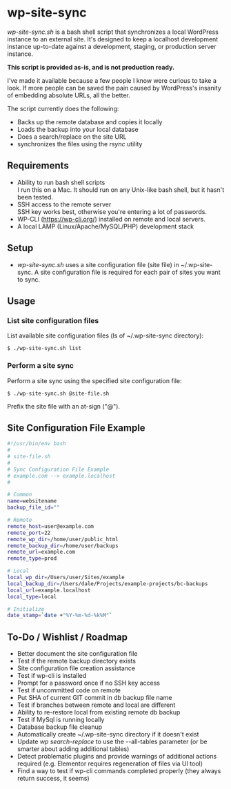 # wp-site-sync

_wp-site-sync.sh_ is a bash shell script that synchronizes a local WordPress instance to an external site. It's designed to keep a localhost development instance up-to-date against a development, staging, or production server instance.

**This script is provided as-is, and is not production ready.**

I've made it available because a few people I know were curious to take a look. If more people can be saved the pain caused by WordPress's insanity of embedding absolute URLs, all the better.

The script currently does the following:
- Backs up the remote database and copies it locally
- Loads the backup into your local database
- Does a search/replace on the site URL
- synchronizes the files using the _rsync_ utility

## Requirements

- Ability to run bash shell scripts<br>I run this on a Mac. It should run on any Unix-like bash shell, but it hasn't been tested.
- SSH access to the remote server<br>
SSH key works best, otherwise you're entering a lot of passwords.
- WP-CLI (https://wp-cli.org/) installed on remote and local servers.
- A local LAMP (Linux/Apache/MySQL/PHP) development stack

## Setup

- *wp-site-sync.sh* uses a site configuration file (site file) in ~/.wp-site-sync. A site configuration file is required for each pair of sites you want to sync.

## Usage

### List site configuration files

List available site configuration files (ls of ~/.wp-site-sync directory):

```
$ ./wp-site-sync.sh list
```

### Perform a site sync

Perform a site sync using the specified site configuration file:

```
$ ./wp-site-sync.sh @site-file.sh
```

Prefix the site file with an at-sign ("@").

## Site Configuration File Example

```bash
#!/usr/bin/env bash
#
# site-file.sh
#
# Sync Configuration File Example
# example.com --> example.localhost
#

# Common
name=websitename
backup_file_id=""

# Remote
remote_host=user@example.com
remote_port=22
remote_wp_dir=/home/user/public_html
remote_backup_dir=/home/user/backups
remote_url=example.com
remote_type=prod

# Local
local_wp_dir=/Users/user/Sites/example
local_backup_dir=/Users/dale/Projects/example-projects/bc-backups
local_url=example.localhost
local_type=local

# Initialize
date_stamp=`date +"%Y-%m-%d-%k%M"`
```

## To-Do / Wishlist / Roadmap

- Better document the site configuration file
- Test if the remote backup directory exists
- Site configuration file creation assistance
- Test if wp-cli is installed
- Prompt for a password once if no SSH key access
- Test if uncommitted code on remote
- Put SHA of current GIT commit in db backup file name
- Test if branches between remote and local are different
- Ability to re-restore local from existing remote db backup
- Test if MySql is running locally
- Database backup file cleanup
- Automatically create ~/.wp-site-sync directory if it doesn't exist
- Update *wp search-replace* to use the --all-tables parameter (or be smarter about adding additional tables)
- Detect problematic plugins and provide warnings of additional actions required (e.g. Elementor requires regeneration of files via UI tool)
- Find a way to test if wp-cli commands completed properly (they always return success, it seems)
